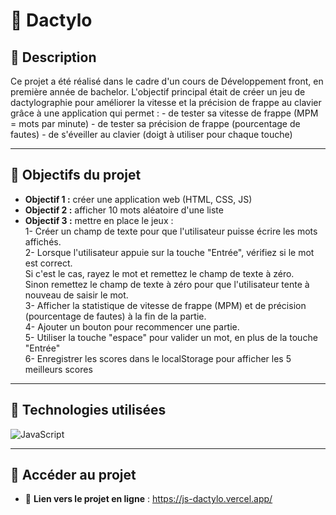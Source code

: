 # 📍 Dactylo

## 📝 Description  
Ce projet a été réalisé dans le cadre d'un cours de Développement front, en première année de bachelor. L'objectif principal était de créer un jeu de dactylographie pour améliorer la vitesse et la précision de frappe au clavier grâce à une application qui permet : - de tester sa vitesse de frappe (MPM = mots par minute) - de tester sa précision de frappe (pourcentage de fautes) - de s'éveiller au clavier (doigt à utiliser pour chaque touche)

---

## 🎯 Objectifs du projet  
- **Objectif 1 :** créer une application web (HTML, CSS, JS)
- **Objectif 2 :** afficher 10 mots aléatoire d'une liste
- **Objectif 3 :** mettre en place le jeux :<br>
  1- Créer un champ de texte pour que l'utilisateur puisse écrire les mots affichés.<br>
  2- Lorsque l'utilisateur appuie sur la touche "Entrée", vérifiez si le mot est correct.<br>
    Si c'est le cas, rayez le mot et remettez le champ de texte à zéro.<br>
    Sinon remettez le champ de texte à zéro pour que l'utilisateur tente à nouveau de saisir le mot.<br>
  3- Afficher la statistique de vitesse de frappe (MPM) et de précision (pourcentage de fautes) à la fin de la partie.<br>
  4- Ajouter un bouton pour recommencer une partie.<br>
  5- Utiliser la touche "espace" pour valider un mot, en plus de la touche "Entrée"<br>
  6- Enregistrer les scores dans le localStorage pour afficher les 5 meilleurs scores<br>

---

## 🚀 Technologies utilisées  
<img src="https://img.shields.io/badge/JavaScript-F7DF1E?style=for-the-badge&logo=javascript&logoColor=black" alt="JavaScript" />


---

## 📎 Accéder au projet  
- 🔗 **Lien vers le projet en ligne** : https://js-dactylo.vercel.app/
